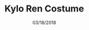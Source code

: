 ---
title: "Kylo Ren Costume"
date: "03/18/2018"
category: "Costumes"
cover: ""
previewCopy: "A homemade Kylo Ren costume used for cosplay purposes"
previewImage: "./kylo-ren-preview.jpg"
tags:
    - costume
    - sewing
    - cosplay
status: "completed"
---